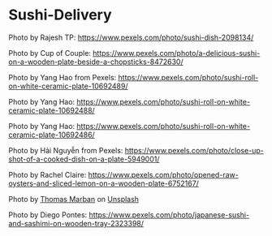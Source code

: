 # Sushi-Delivery

Photo by Rajesh TP: https://www.pexels.com/photo/sushi-dish-2098134/

Photo by Cup of Couple: https://www.pexels.com/photo/a-delicious-sushi-on-a-wooden-plate-beside-a-chopsticks-8472630/

Photo by Yang Hao from Pexels: https://www.pexels.com/photo/sushi-roll-on-white-ceramic-plate-10692489/

Photo by Yang Hao: https://www.pexels.com/photo/sushi-roll-on-white-ceramic-plate-10692488/

Photo by Yang Hao: https://www.pexels.com/photo/sushi-roll-on-white-ceramic-plate-10692486/

Photo by Hải Nguyễn from Pexels: https://www.pexels.com/photo/close-up-shot-of-a-cooked-dish-on-a-plate-5949001/

Photo by Rachel Claire: https://www.pexels.com/photo/opened-raw-oysters-and-sliced-lemon-on-a-wooden-plate-6752167/

Photo by <a href="https://unsplash.com/@thomas?utm_source=unsplash&utm_medium=referral&utm_content=creditCopyText">Thomas Marban</a> on <a href="https://unsplash.com/?utm_source=unsplash&utm_medium=referral&utm_content=creditCopyText">Unsplash</a>

Photo by Diego Pontes: https://www.pexels.com/photo/japanese-sushi-and-sashimi-on-wooden-tray-2323398/
